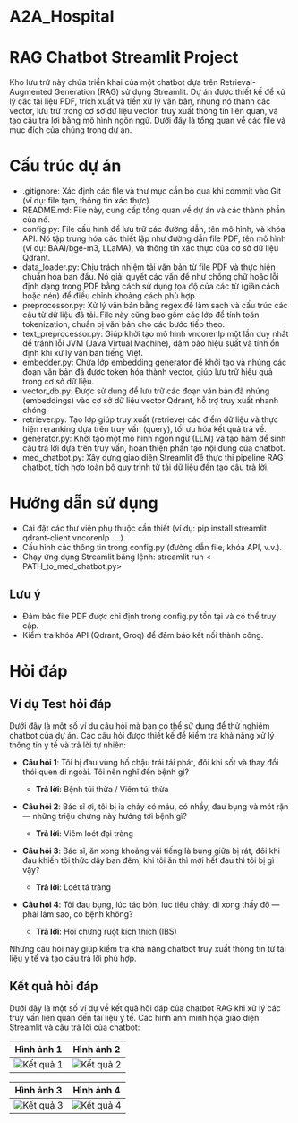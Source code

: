 # A2A_Hospital

# RAG Chatbot Streamlit Project
Kho lưu trữ này chứa triển khai của một chatbot dựa trên Retrieval-Augmented Generation (RAG) sử dụng Streamlit. Dự án được thiết kế để xử lý các tài liệu PDF, trích xuất và tiền xử lý văn bản, nhúng nó thành các vector, lưu trữ trong cơ sở dữ liệu vector, truy xuất thông tin liên quan, và tạo câu trả lời bằng mô hình ngôn ngữ. Dưới đây là tổng quan về các file và mục đích của chúng trong dự án.

# Cấu trúc dự án

- .gitignore: Xác định các file và thư mục cần bỏ qua khi commit vào Git (ví dụ: file tạm, thông tin xác thực).
- README.md: File này, cung cấp tổng quan về dự án và các thành phần của nó.
- config.py: File cấu hình để lưu trữ các đường dẫn, tên mô hình, và khóa API. Nó tập trung hóa các thiết lập như đường dẫn file PDF, tên mô hình (ví dụ: BAAI/bge-m3, LLaMA), và thông tin xác thực của cơ sở dữ liệu Qdrant.
- data_loader.py: Chịu trách nhiệm tải văn bản từ file PDF và thực hiện chuẩn hóa ban đầu. Nó giải quyết các vấn đề như chồng chữ hoặc lỗi định dạng trong PDF bằng cách sử dụng tọa độ của các từ (giãn cách hoặc nén) để điều chỉnh khoảng cách phù hợp.
- preprocessor.py: Xử lý văn bản bằng regex để làm sạch và cấu trúc các câu từ dữ liệu đã tải. File này cũng bao gồm các lớp để tính toán tokenization, chuẩn bị văn bản cho các bước tiếp theo.
- text_preprocessor.py: Giúp khởi tạo mô hình vncorenlp một lần duy nhất để tránh lỗi JVM (Java Virtual Machine), đảm bảo hiệu suất và tính ổn định khi xử lý văn bản tiếng Việt.
- embedder.py: Chứa lớp embedding generator để khởi tạo và nhúng các đoạn văn bản đã được token hóa thành vector, giúp lưu trữ hiệu quả trong cơ sở dữ liệu.
- vector_db.py: Được sử dụng để lưu trữ các đoạn văn bản đã nhúng (embeddings) vào cơ sở dữ liệu vector Qdrant, hỗ trợ truy xuất nhanh chóng.
- retriever.py: Tạo lớp giúp truy xuất (retrieve) các điểm dữ liệu và thực hiện reranking dựa trên truy vấn (query), tối ưu hóa kết quả trả về.
- generator.py: Khởi tạo một mô hình ngôn ngữ (LLM) và tạo hàm để sinh câu trả lời dựa trên truy vấn, hoàn thiện phần tạo nội dung của chatbot.
- med_chatbot.py: Xây dựng giao diện Streamlit để thực thi pipeline RAG chatbot, tích hợp toàn bộ quy trình từ tải dữ liệu đến tạo câu trả lời.

# Hướng dẫn sử dụng

- Cài đặt các thư viện phụ thuộc cần thiết (ví dụ: pip install streamlit qdrant-client vncorenlp ....).
- Cấu hình các thông tin trong config.py (đường dẫn file, khóa API, v.v.).
- Chạy ứng dụng Streamlit bằng lệnh: streamlit run < PATH_to_med_chatbot.py>


## Lưu ý

- Đảm bảo file PDF được chỉ định trong config.py tồn tại và có thể truy cập.
- Kiểm tra khóa API (Qdrant, Groq) để đảm bảo kết nối thành công.

# Hỏi đáp

## Ví dụ Test hỏi đáp

Dưới đây là một số ví dụ câu hỏi mà bạn có thể sử dụng để thử nghiệm chatbot của dự án. Các câu hỏi được thiết kế để kiểm tra khả năng xử lý thông tin y tế và trả lời tự nhiên:

- **Câu hỏi 1**: Tôi bị đau vùng hố chậu trái tái phát, đôi khi sốt và thay đổi thói quen đi ngoài. Tôi nên nghĩ đến bệnh gì?
    - **Trả lời**: Bệnh túi thừa / Viêm túi thừa

- **Câu hỏi 2**: Bác sĩ ơi, tôi bị ỉa chảy có máu, có nhầy, đau bụng và mót rặn — những triệu chứng này hướng tới bệnh gì?
    - **Trả lời**: Viêm loét đại tràng

- **Câu hỏi 3**: Bác sĩ, ăn xong khoảng vài tiếng là bụng giữa bị rát, đôi khi đau khiến tôi thức dậy ban đêm, khi tôi ăn thì mới hết đau thì tôi bị gì vậy?
    - **Trả lời**: Loét tá tràng

- **Câu hỏi 4**: Tôi đau bụng, lúc táo bón, lúc tiêu chảy, đi xong thấy đỡ — phải làm sao, có bệnh không?
    - **Trả lời**: Hội chứng ruột kích thích (IBS)

Những câu hỏi này giúp kiểm tra khả năng chatbot truy xuất thông tin từ tài liệu y tế và tạo câu trả lời phù hợp.

## Kết quả hỏi đáp

Dưới đây là một số ví dụ về kết quả hỏi đáp của chatbot RAG khi xử lý các truy vấn liên quan đến tài liệu y tế. Các hình ảnh minh họa giao diện Streamlit và câu trả lời của chatbot:

| Hình ảnh 1 | Hình ảnh 2 |
|------------|------------|
| ![Kết quả 1](C:\Users\Acer\OneDrive\Desktop\Intern\images\1.jpg) | ![Kết quả 2](C:\Users\Acer\OneDrive\Desktop\Intern\images\2.jpg) |

| Hình ảnh 3 | Hình ảnh 4 |
|------------|------------|
| ![Kết quả 3](C:\Users\Acer\OneDrive\Desktop\Intern\images\3.jpg) | ![Kết quả 4](C:\Users\Acer\OneDrive\Desktop\Intern\images\4.jpg) |


